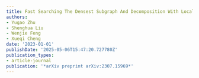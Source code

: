 ```yaml
---
title: Fast Searching The Densest Subgraph And Decomposition With Local Optimality
authors:
- Yugao Zhu
- Shenghua Liu
- Wenjie Feng
- Xueqi Cheng
date: '2023-01-01'
publishDate: '2025-05-06T15:47:20.727780Z'
publication_types:
- article-journal
publication: '*arXiv preprint arXiv:2307.15969*'
---
```

